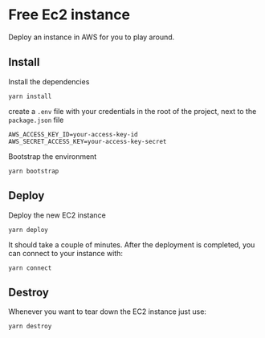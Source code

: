 # Free Ec2 instance

Deploy an instance in AWS for you to play around.

## Install

Install the dependencies
```shell
yarn install
```
create a `.env` file with your credentials in the root of the project, 
next to the `package.json` file
```dotenv
AWS_ACCESS_KEY_ID=your-access-key-id
AWS_SECRET_ACCESS_KEY=your-access-key-secret
```
Bootstrap the environment
```shell
yarn bootstrap
```

## Deploy

Deploy the new EC2 instance
```shell
yarn deploy
```
It should take a couple of minutes. After the deployment is completed,
you can connect to your instance with:
```shell
yarn connect
```

## Destroy

Whenever you want to tear down the EC2 instance just use:
```shell
yarn destroy
```
